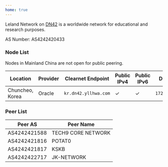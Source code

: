 ```yaml
---
home: true
---
```


<script setup>
    import Map from '/components/Map.vue'
</script>

Leland Network on [DN42](https://dn42.dev/) is a worldwide network for educational and research purposes.

AS Number: AS4242420433

<ClientOnly>
    <Map />
</ClientOnly>

### Node List

Nodes in Mainland China are not open for public peering.

| Location        | Provider | Clearnet Endpoint    | Public IPv4 | Public IPv6 | DN42 IPv4       | DN42 IPv6           | WG Public Key                                  |
| --------------- | -------- | -------------------- | ----------- | ----------- | --------------- | ------------------- | ---------------------------------------------- |
| Chuncheo, Korea | Oracle   | `kr.dn42.yllhwa.com` | ✓           | ✓           | `172.21.81.129` | `fd3b:9339:e0fc::1` | `cM/A+INO+eo/FHhxn9X/nmrSnSP28j5A/fHGiU7GNxo=` |

### Peer List

| Peer AS    | Peer Name          |
| ---------- | ------------------ |
| AS4242421588 | TECH9 CORE NETWORK |
| AS4242421816 | POTAT0             |
| AS4242421817 | KSKB               |
| AS4242422717 | JK-NETWORK         |
